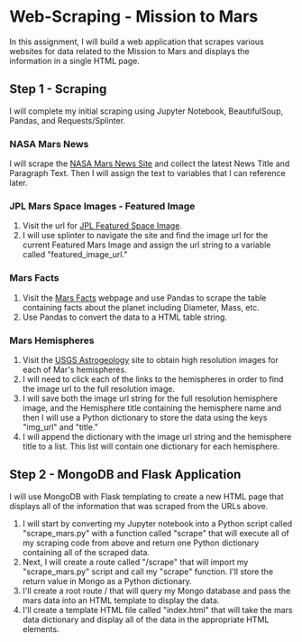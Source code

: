 # Web-Scraping - Mission to Mars
In this assignment, I will build a web application that scrapes various websites for data related to the Mission to Mars and displays the information in a single HTML page.

## Step 1 - Scraping
I will complete my initial scraping using Jupyter Notebook, BeautifulSoup, Pandas, and Requests/Splinter.

### NASA Mars News
I will scrape the [NASA Mars News Site](https://mars.nasa.gov/news/?page=0&per_page=40&order=publish_date+desc%2Ccreated_at+desc&search=&category=19%2C165%2C184%2C204&blank_scope=Latest) and collect the latest News Title and Paragraph Text. Then I will assign the text to variables that I can reference later.

### JPL Mars Space Images - Featured Image
1. Visit the url for [JPL Featured Space Image](https://www.jpl.nasa.gov/spaceimages/?search=&category=Mars).
2. I will use splinter to navigate the site and find the image url for the current Featured Mars Image and assign the url string to a variable called "featured_image_url."

### Mars Facts
1. Visit the [Mars Facts](https://space-facts.com/mars/) webpage and use Pandas to scrape the table containing facts about the planet including Diameter, Mass, etc.
2. Use Pandas to convert the data to a HTML table string.

### Mars Hemispheres
1. Visit the [USGS Astrogeology](https://astrogeology.usgs.gov/search/results?q=hemisphere+enhanced&k1=target&v1=Mars) site to obtain high resolution images for each of Mar's hemispheres.
2. I will need to click each of the links to the hemispheres in order to find the image url to the full resolution image.
3. I will save both the image url string for the full resolution hemisphere image, and the Hemisphere title containing the hemisphere name and then I will use a Python dictionary to store the data using the keys "img_url" and "title."
4. I will append the dictionary with the image url string and the hemisphere title to a list. This list will contain one dictionary for each hemisphere.

## Step 2 - MongoDB and Flask Application
I will use MongoDB with Flask templating to create a new HTML page that displays all of the information that was scraped from the URLs above.
1. I will start by converting my Jupyter notebook into a Python script called "scrape_mars.py" with a function called "scrape" that will execute all of my scraping code from above and return one Python dictionary containing all of the scraped data.
2. Next, I will create a route called "/scrape" that will import my "scrape_mars.py" script and call my "scrape" function. I'll store the return value in Mongo as a Python dictionary.
3. I'll create a root route / that will query my Mongo database and pass the mars data into an HTML template to display the data.
4. I'll create a template HTML file called "index.html" that will take the mars data dictionary and display all of the data in the appropriate HTML elements.